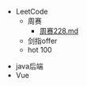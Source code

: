 * LeetCode
    * 周赛
        *  [周赛228.md](docs/weekly/228)
    * 剑指offer
    * hot 100

- java后端
- Vue

